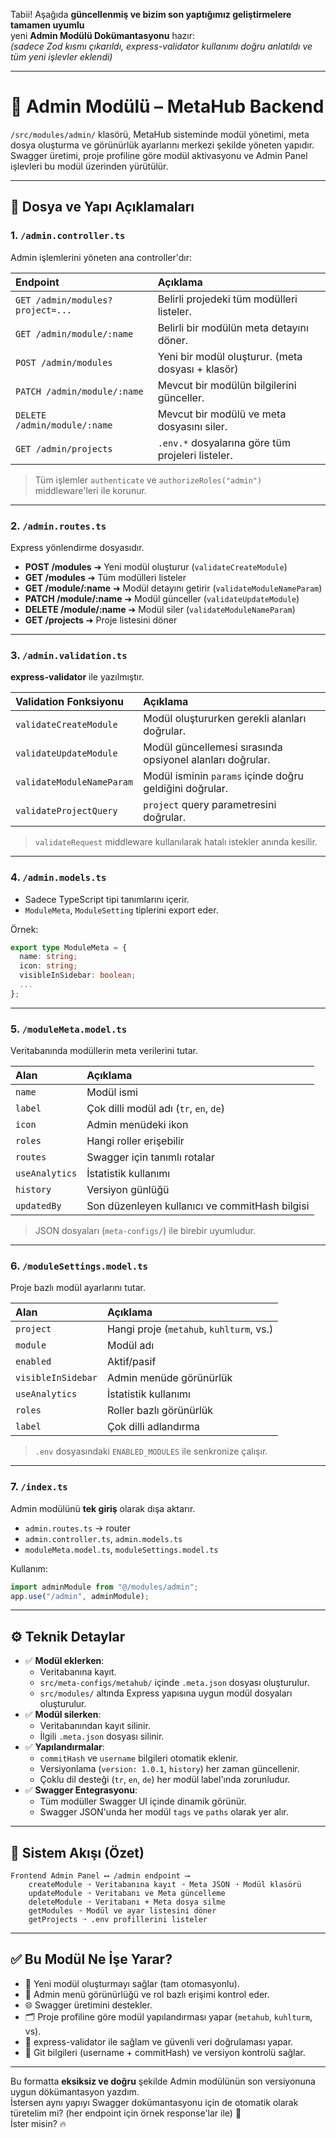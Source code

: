 Tabii! Aşağıda **güncellenmiş ve bizim son yaptığımız geliştirmelere tamamen uyumlu**  
yeni **Admin Modülü Dokümantasyonu** hazır:  
_(sadece Zod kısmı çıkarıldı, express-validator kullanımı doğru anlatıldı ve tüm yeni işlevler eklendi)_

---

# 🧩 Admin Modülü – MetaHub Backend

`/src/modules/admin/` klasörü, MetaHub sisteminde modül yönetimi, meta dosya oluşturma ve görünürlük ayarlarını merkezi şekilde yöneten yapıdır.  
Swagger üretimi, proje profiline göre modül aktivasyonu ve Admin Panel işlevleri bu modül üzerinden yürütülür.

---

## 📁 Dosya ve Yapı Açıklamaları

### 1. `/admin.controller.ts`

Admin işlemlerini yöneten ana controller'dır:

| Endpoint | Açıklama |
|:---------|:---------|
| `GET /admin/modules?project=...` | Belirli projedeki tüm modülleri listeler. |
| `GET /admin/module/:name` | Belirli bir modülün meta detayını döner. |
| `POST /admin/modules` | Yeni bir modül oluşturur. (meta dosyası + klasör) |
| `PATCH /admin/module/:name` | Mevcut bir modülün bilgilerini günceller. |
| `DELETE /admin/module/:name` | Mevcut bir modülü ve meta dosyasını siler. |
| `GET /admin/projects` | `.env.*` dosyalarına göre tüm projeleri listeler. |

> Tüm işlemler `authenticate` ve `authorizeRoles("admin")` middleware'leri ile korunur.

---

### 2. `/admin.routes.ts`

Express yönlendirme dosyasıdır.

- **POST /modules** ➔ Yeni modül oluşturur (`validateCreateModule`)
- **GET /modules** ➔ Tüm modülleri listeler
- **GET /module/:name** ➔ Modül detayını getirir (`validateModuleNameParam`)
- **PATCH /module/:name** ➔ Modül günceller (`validateUpdateModule`)
- **DELETE /module/:name** ➔ Modül siler (`validateModuleNameParam`)
- **GET /projects** ➔ Proje listesini döner

---

### 3. `/admin.validation.ts`

**express-validator** ile yazılmıştır.

| Validation Fonksiyonu | Açıklama |
|:----------------------|:---------|
| `validateCreateModule` | Modül oluştururken gerekli alanları doğrular. |
| `validateUpdateModule` | Modül güncellemesi sırasında opsiyonel alanları doğrular. |
| `validateModuleNameParam` | Modül isminin `params` içinde doğru geldiğini doğrular. |
| `validateProjectQuery` | `project` query parametresini doğrular. |

> `validateRequest` middleware kullanılarak hatalı istekler anında kesilir.

---

### 4. `/admin.models.ts`

- Sadece TypeScript tipi tanımlarını içerir.
- `ModuleMeta`, `ModuleSetting` tiplerini export eder.

Örnek:
```ts
export type ModuleMeta = {
  name: string;
  icon: string;
  visibleInSidebar: boolean;
  ...
};
```

---

### 5. `/moduleMeta.model.ts`

Veritabanında modüllerin meta verilerini tutar.

| Alan | Açıklama |
|:-----|:---------|
| `name` | Modül ismi |
| `label` | Çok dilli modül adı (`tr`, `en`, `de`) |
| `icon` | Admin menüdeki ikon |
| `roles` | Hangi roller erişebilir |
| `routes` | Swagger için tanımlı rotalar |
| `useAnalytics` | İstatistik kullanımı |
| `history` | Versiyon günlüğü |
| `updatedBy` | Son düzenleyen kullanıcı ve commitHash bilgisi |

> JSON dosyaları (`meta-configs/`) ile birebir uyumludur.

---

### 6. `/moduleSettings.model.ts`

Proje bazlı modül ayarlarını tutar.

| Alan | Açıklama |
|:-----|:---------|
| `project` | Hangi proje (`metahub`, `kuhlturm`, vs.) |
| `module` | Modül adı |
| `enabled` | Aktif/pasif |
| `visibleInSidebar` | Admin menüde görünürlük |
| `useAnalytics` | İstatistik kullanımı |
| `roles` | Roller bazlı görünürlük |
| `label` | Çok dilli adlandırma |

> `.env` dosyasındaki `ENABLED_MODULES` ile senkronize çalışır.

---

### 7. `/index.ts`

Admin modülünü **tek giriş** olarak dışa aktarır.

- `admin.routes.ts` → router
- `admin.controller.ts`, `admin.models.ts`
- `moduleMeta.model.ts`, `moduleSettings.model.ts`

Kullanım:
```ts
import adminModule from "@/modules/admin";
app.use("/admin", adminModule);
```

---

## ⚙️ Teknik Detaylar

- ✅ **Modül eklerken**: 
  - Veritabanına kayıt.
  - `src/meta-configs/metahub/` içinde `.meta.json` dosyası oluşturulur.
  - `src/modules/` altında Express yapısına uygun modül dosyaları oluşturulur.
- ✅ **Modül silerken**:
  - Veritabanından kayıt silinir.
  - İlgili `.meta.json` dosyası silinir.
- ✅ **Yapılandırmalar**:
  - `commitHash` ve `username` bilgileri otomatik eklenir.
  - Versiyonlama (`version: 1.0.1`, `history`) her zaman güncellenir.
  - Çoklu dil desteği (`tr`, `en`, `de`) her modül label'ında zorunludur.
- ✅ **Swagger Entegrasyonu**:
  - Tüm modüller Swagger UI içinde dinamik görünür.
  - Swagger JSON'unda her modül `tags` ve `paths` olarak yer alır.

---

## 🧠 Sistem Akışı (Özet)

```plaintext
Frontend Admin Panel ⟷ /admin endpoint ⟶
    createModule ➝ Veritabanına kayıt ➝ Meta JSON ➝ Modül klasörü
    updateModule ➝ Veritabanı ve Meta güncelleme
    deleteModule ➝ Veritabanı + Meta dosya silme
    getModules ➝ Modül ve ayar listesini döner
    getProjects ➝ .env profillerini listeler
```

---

## ✅ Bu Modül Ne İşe Yarar?

- 🔧 Yeni modül oluşturmayı sağlar (tam otomasyonlu).
- 🧩 Admin menü görünürlüğü ve rol bazlı erişimi kontrol eder.
- 🌐 Swagger üretimini destekler.
- 🗂️ Proje profiline göre modül yapılandırması yapar (`metahub`, `kuhlturm`, vs).
- 🧪 express-validator ile sağlam ve güvenli veri doğrulaması yapar.
- 🧠 Git bilgileri (username + commitHash) ve versiyon kontrolü sağlar.

---

Bu formatta **eksiksiz ve doğru** şekilde Admin modülünün son versiyonuna uygun dökümantasyon yazdım.  
İstersen aynı yapıyı Swagger dokümantasyonu için de otomatik olarak türetelim mi? (her endpoint için örnek response'lar ile) 🚀  
İster misin? 🔥